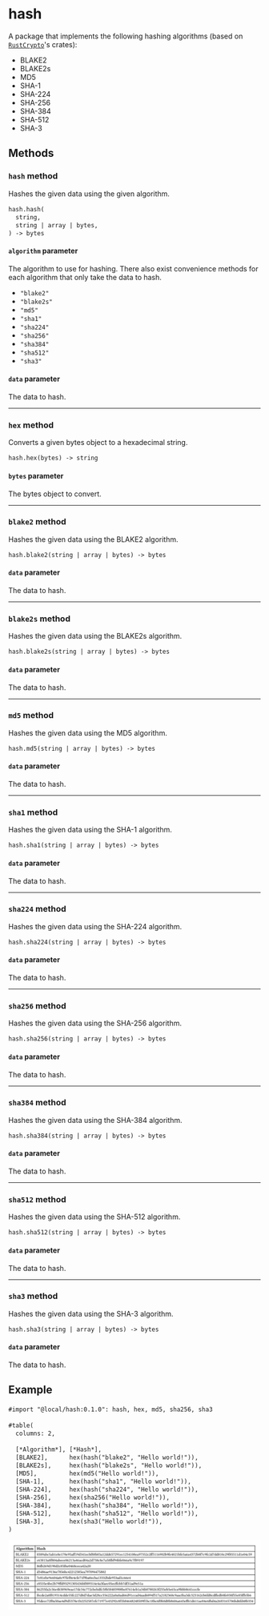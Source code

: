 # hash

A package that implements the following hashing algorithms (based on [`RustCrypto`](https://github.com/RustCrypto/hashes)'s crates):

- BLAKE2
- BLAKE2s
- MD5
- SHA-1
- SHA-224
- SHA-256
- SHA-384
- SHA-512
- SHA-3

## Methods

### `hash` method
Hashes the given data using the given algorithm.

```typ
hash.hash(
  string,
  string | array | bytes,
) -> bytes
```

#### `algorithm` parameter
The algorithm to use for hashing. There also exist convenience methods for each algorithm that only take the data to hash.

- `"blake2"`
- `"blake2s"`
- `"md5"`
- `"sha1"`
- `"sha224"`
- `"sha256"`
- `"sha384"`
- `"sha512"`
- `"sha3"`

#### `data` parameter
The data to hash.

---

### `hex` method
Converts a given bytes object to a hexadecimal string.

```typ
hash.hex(bytes) -> string
```

#### `bytes` parameter
The bytes object to convert.

---

### `blake2` method
Hashes the given data using the BLAKE2 algorithm.

```typ
hash.blake2(string | array | bytes) -> bytes
```

#### `data` parameter
The data to hash.

---

### `blake2s` method
Hashes the given data using the BLAKE2s algorithm.

```typ
hash.blake2s(string | array | bytes) -> bytes
```

#### `data` parameter
The data to hash.

---

### `md5` method
Hashes the given data using the MD5 algorithm.

```typ
hash.md5(string | array | bytes) -> bytes
```

#### `data` parameter
The data to hash.

---

### `sha1` method
Hashes the given data using the SHA-1 algorithm.

```typ
hash.sha1(string | array | bytes) -> bytes
```

#### `data` parameter
The data to hash.

---

### `sha224` method
Hashes the given data using the SHA-224 algorithm.

```typ
hash.sha224(string | array | bytes) -> bytes
```

#### `data` parameter
The data to hash.

---

### `sha256` method
Hashes the given data using the SHA-256 algorithm.

```typ
hash.sha256(string | array | bytes) -> bytes
```

#### `data` parameter
The data to hash.

---

### `sha384` method
Hashes the given data using the SHA-384 algorithm.

```typ
hash.sha384(string | array | bytes) -> bytes
```

#### `data` parameter
The data to hash.

---

### `sha512` method
Hashes the given data using the SHA-512 algorithm.

```typ
hash.sha512(string | array | bytes) -> bytes
```

#### `data` parameter
The data to hash.

---

### `sha3` method
Hashes the given data using the SHA-3 algorithm.

```typ
hash.sha3(string | array | bytes) -> bytes
```

#### `data` parameter
The data to hash.

## Example

```typ
#import "@local/hash:0.1.0": hash, hex, md5, sha256, sha3

#table(
  columns: 2,
  
  [*Algorithm*], [*Hash*],
  [BLAKE2],      hex(hash("blake2", "Hello world!")),
  [BLAKE2s],     hex(hash("blake2s", "Hello world!")),
  [MD5],         hex(md5("Hello world!")),
  [SHA-1],       hex(hash("sha1", "Hello world!")),
  [SHA-224],     hex(hash("sha224", "Hello world!")),
  [SHA-256],     hex(sha256("Hello world!")),
  [SHA-384],     hex(hash("sha384", "Hello world!")),
  [SHA-512],     hex(hash("sha512", "Hello world!")),
  [SHA-3],       hex(sha3("Hello world!")),
)
```

![Result](assets/example.svg)
